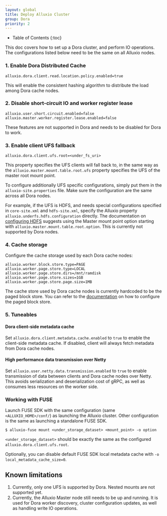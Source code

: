 ```yaml
---
layout: global
title: Deploy Alluxio Cluster
group: Dora
priority: 2
---
```


* Table of Contents
  {:toc}

This doc covers how to set up a Dora cluster, and perform IO operations. The configurations listed below need
to be the same on all Alluxio nodes.

### 1. Enable Dora Distributed Cache

```properties
alluxio.dora.client.read.location.policy.enabled=true
```

This will enable the consistent hashing algorithm to distribute the load among Dora cache nodes.

### 2. Disable short-circuit IO and worker register lease

```properties
alluxio.user.short.circuit.enabled=false
alluxio.master.worker.register.lease.enabled=false
```

These features are not supported in Dora and needs to be disabled for Dora to work.

### 3. Enable client UFS fallback

```properties
alluxio.dora.client.ufs.root=<under_fs_uri>
```

This property specifies the UFS clients will fall back to, in the same way as the
`alluxio.master.mount.table.root.ufs` property specifies the UFS of the master root mount point.

To configure additionally UFS specific configurations, simply put them in the `alluxio-site.properties` file. Make sure
the configuration are the same across all Dora nodes.

For example, if the UFS is HDFS, and needs special configurations specified in `core-site.xml` and `hdfs-site.xml`,
specify the Alluxio property `alluxio.underfs.hdfs.configuration` directly. The documentation on
[configuring HDFS](https://github.com/Alluxio/alluxio/blob/dora/docs/en/ufs/HDFS.md#specify-hdfs-configuration-location) suggests using
the Master mount point option starting with `alluxio.master.mount.table.root.option`. This is currently not supported
by Dora nodes.

### 4. Cache storage

Configure the cache storage used by each Dora cache nodes:

```properties
alluxio.worker.block.store.type=PAGE
alluxio.worker.page.store.type=LOCAL
alluxio.worker.page.store.dirs=/mnt/ramdisk
alluxio.worker.page.store.sizes=1GB
alluxio.worker.page.store.page.size=1MB
```

The cache store used by Dora cache nodes is currently hardcoded to be the paged block store. You can refer to the
[documentation](https://github.com/Alluxio/alluxio/blob/dora/docs/en/core-services/Caching.md#experimental-paging-worker-storage)
on how to configure the paged block store.

### 5. Tuneables

#### Dora client-side metadata cache

Set `alluxio.dora.client.metadata.cache.enabled` to `true` to enable the client-side metadata cache.
If disabled, client will always fetch metadata from Dora cache nodes.

#### High performance data transmission over Netty

Set `alluxio.user.netty.data.transmission.enabled` to `true` to enable transmission of data between clients and
Dora cache nodes over Netty. This avoids serialization and deserialization cost of gRPC, as well as consumes less
resources on the worker side.

### Working with FUSE

Launch FUSE SDK with the same configuration (same `<ALLUXIO_HOME>/conf/`) as launching the Alluxio cluster.
Other configuration is the same as launching a standalone FUSE SDK.
```console
$ alluxio-fuse mount <under_storage_dataset> <mount_point> -o option
```
`<under_storage_dataset>` should be exactly the same as the configured `alluxio.dora.client.ufs.root`.

Optionally, you can disable default FUSE SDK local metadata cache with `-o local_metadata_cache_size=0`.


## Known limitations

1. Currently, only one UFS is supported by Dora. Nested mounts are not supported yet.
2. Currently, the Alluxio Master node still needs to be up and running. It is used for Dora worker discovery,
   cluster configuration updates, as well as handling write IO operations.
